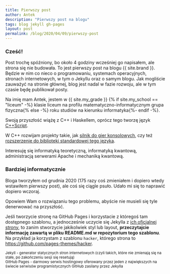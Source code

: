```yaml
---
title: Pierwszy post
author: Antek
description: "Pierwszy post na blogu"
tags: blog jekyll gh-pages
layout: post
permalink: /blog/2020/04/09/pierwszy-post
---
```


### Cześć!
Post trochę spóźniony, bo około 4 godziny wcześniej go napisałem, ale strona się nie budowała. To jest pierwszy post na blogu {{ site.brand }}. Będzie w nim co nieco o programowaniu, systemach operacyjnych, stronach internetowych, w tym o Jekyllu oraz o samym blogu. Jak mogliście zauważyć na stronie głównej, blog jest nadal w fazie rozwoju, ale w tym czasie będę publikował posty.

<!--excerpt-->

Na imię mam Antek, jestem w {{ site.my_grade }} {% if site.my_school == "liceum" -%} klasie liceum na profilu matematyczno-informatycznym grupa fizyczna{% else -%} roku studiów na kierunku informatyka{%- endif -%}.

Swoją przyszłość wiążę z C++ i Haskellem, oprócz tego tworzę język [C++Script](https://github.com/cpp-script-lang).

W C++ rozwijam projekty takie, jak [silnik do gier konsolowych](https://github.com/ankiedos/Console-Game-Engine), czy też [rozszerzenie do biblioteki standardowej tego języka](https://github.com/ankiedos/library-plus-plus).

Interesuję się informatyką teoretyczną, informatyką kwantową, administracją serwerami Apache i mechaniką kwantową.

### Bardziej informatycznie
Bloga tworzyłem od grudnia 2020 (175 razy coś zmieniałem i dopiero wtedy wstawiłem pierwszy post), ale coś się ciągle psuło. Udało mi się to naprawić dopiero wczoraj.

Opowiem Wam o rozwiązaniu tego problemu, abyście nie musieli się tyle denerwować na przyszłość.

Jeśli tworzycie stronę na GitHub Pages i korzystacie z któregoś tam dostępnego szablonu, a jednocześnie uczycie się Jekylla z [ich oficjalnej strony](https://jekyllrb.com), to zanim stworzycie jakikolwiek styl lub layout, **przeczytajcie informację zawartą w pliku README.md w repozytorium tego szablonu**. Na przykład ja korzystam z szablonu `hacker`, którego strona to https://github.com/pages-themes/hacker.

<footer>
    <small>
        Jekyll - generator statycznych stron internetowych (czyli takich, które nie zmienają się na stałe, po zakończeniu sesji się resetują)
        <br>
        GitHub Pages - darmowy serwis hostingowy oferowany przez jeden z największych na świecie serwisów programistycznych GitHub zasilany przez Jekylla
    </small>
</footer>
